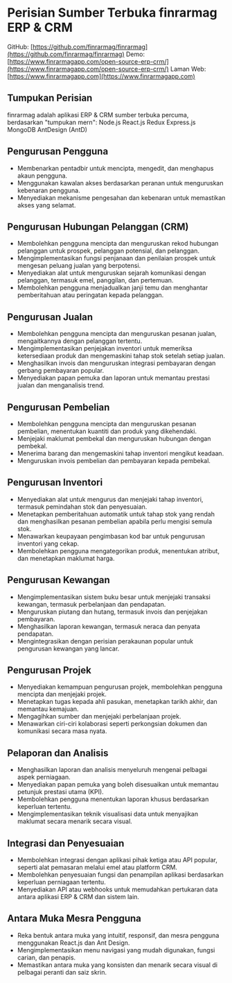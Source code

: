 # Perisian Sumber Terbuka finrarmag ERP & CRM

GitHub: [https://github.com/finrarmag/finrarmag](https://github.com/finrarmag/finrarmag)
Demo: [https://www.finrarmagapp.com/open-source-erp-crm/](https://www.finrarmagapp.com/open-source-erp-crm/)
Laman Web: [https://www.finrarmagapp.com](https://www.finrarmagapp.com)

## Tumpukan Perisian

finrarmag adalah aplikasi ERP & CRM sumber terbuka percuma, berdasarkan "tumpukan mern": Node.js React.js Redux Express.js MongoDB AntDesign (AntD)

## Pengurusan Pengguna

- Membenarkan pentadbir untuk mencipta, mengedit, dan menghapus akaun pengguna.
- Menggunakan kawalan akses berdasarkan peranan untuk menguruskan kebenaran pengguna.
- Menyediakan mekanisme pengesahan dan kebenaran untuk memastikan akses yang selamat.

## Pengurusan Hubungan Pelanggan (CRM)

- Membolehkan pengguna mencipta dan menguruskan rekod hubungan pelanggan untuk prospek, pelanggan potensial, dan pelanggan.
- Mengimplementasikan fungsi penjanaan dan penilaian prospek untuk mengesan peluang jualan yang berpotensi.
- Menyediakan alat untuk menguruskan sejarah komunikasi dengan pelanggan, termasuk emel, panggilan, dan pertemuan.
- Membolehkan pengguna menjadualkan janji temu dan menghantar pemberitahuan atau peringatan kepada pelanggan.

## Pengurusan Jualan

- Membolehkan pengguna mencipta dan menguruskan pesanan jualan, mengaitkannya dengan pelanggan tertentu.
- Mengimplementasikan penjejakan inventori untuk memeriksa ketersediaan produk dan mengemaskini tahap stok setelah setiap jualan.
- Menghasilkan invois dan menguruskan integrasi pembayaran dengan gerbang pembayaran popular.
- Menyediakan papan pemuka dan laporan untuk memantau prestasi jualan dan menganalisis trend.

## Pengurusan Pembelian

- Membolehkan pengguna mencipta dan menguruskan pesanan pembelian, menentukan kuantiti dan produk yang dikehendaki.
- Menjejaki maklumat pembekal dan menguruskan hubungan dengan pembekal.
- Menerima barang dan mengemaskini tahap inventori mengikut keadaan.
- Menguruskan invois pembelian dan pembayaran kepada pembekal.

## Pengurusan Inventori

- Menyediakan alat untuk mengurus dan menjejaki tahap inventori, termasuk pemindahan stok dan penyesuaian.
- Menetapkan pemberitahuan automatik untuk tahap stok yang rendah dan menghasilkan pesanan pembelian apabila perlu mengisi semula stok.
- Menawarkan keupayaan pengimbasan kod bar untuk pengurusan inventori yang cekap.
- Membolehkan pengguna mengategorikan produk, menentukan atribut, dan menetapkan maklumat harga.

## Pengurusan Kewangan

- Mengimplementasikan sistem buku besar untuk menjejaki transaksi kewangan, termasuk perbelanjaan dan pendapatan.
- Menguruskan piutang dan hutang, termasuk invois dan penjejakan pembayaran.
- Menghasilkan laporan kewangan, termasuk neraca dan penyata pendapatan.
- Mengintegrasikan dengan perisian perakaunan popular untuk pengurusan kewangan yang lancar.

## Pengurusan Projek

- Menyediakan kemampuan pengurusan projek, membolehkan pengguna mencipta dan menjejaki projek.
- Menetapkan tugas kepada ahli pasukan, menetapkan tarikh akhir, dan memantau kemajuan.
- Mengagihkan sumber dan menjejaki perbelanjaan projek.
- Menawarkan ciri-ciri kolaborasi seperti perkongsian dokumen dan komunikasi secara masa nyata.

## Pelaporan dan Analisis

- Menghasilkan laporan dan analisis menyeluruh mengenai pelbagai aspek perniagaan.
- Menyediakan papan pemuka yang boleh disesuaikan untuk memantau petunjuk prestasi utama (KPI).
- Membolehkan pengguna menentukan laporan khusus berdasarkan keperluan tertentu.
- Mengimplementasikan teknik visualisasi data untuk menyajikan maklumat secara menarik secara visual.

## Integrasi dan Penyesuaian

- Membolehkan integrasi dengan aplikasi pihak ketiga atau API popular, seperti alat pemasaran melalui emel atau platform CRM.
- Membolehkan penyesuaian fungsi dan penampilan aplikasi berdasarkan keperluan perniagaan tertentu.
- Menyediakan API atau webhooks untuk memudahkan pertukaran data antara aplikasi ERP & CRM dan sistem lain.

## Antara Muka Mesra Pengguna

- Reka bentuk antara muka yang intuitif, responsif, dan mesra pengguna menggunakan React.js dan Ant Design.
- Mengimplementasikan menu navigasi yang mudah digunakan, fungsi carian, dan penapis.
- Memastikan antara muka yang konsisten dan menarik secara visual di pelbagai peranti dan saiz skrin.
